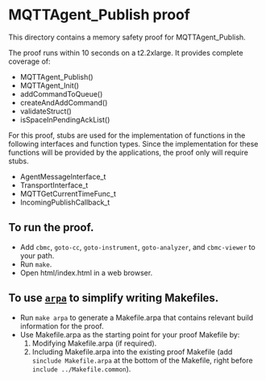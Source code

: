 MQTTAgent_Publish proof
==============

This directory contains a memory safety proof for MQTTAgent_Publish.

The proof runs within 10 seconds on a t2.2xlarge. It provides complete coverage of:
 * MQTTAgent_Publish()
 * MQTTAgent_Init()
 * addCommandToQueue()
 * createAndAddCommand()
 * validateStruct()
 * isSpaceInPendingAckList()

For this proof, stubs are used for the implementation of functions in the following interfaces and
function types. Since the implementation for these functions will be provided by the applications,
the proof only will require stubs.
 * AgentMessageInterface_t
 * TransportInterface_t
 * MQTTGetCurrentTimeFunc_t
 * IncomingPublishCallback_t

To run the proof.
-------------

* Add `cbmc`, `goto-cc`, `goto-instrument`, `goto-analyzer`, and `cbmc-viewer`
  to your path.
* Run `make`.
* Open html/index.html in a web browser.

To use [`arpa`](https://github.com/awslabs/aws-proof-build-assistant) to simplify writing Makefiles.
-------------

* Run `make arpa` to generate a Makefile.arpa that contains relevant build information for the proof.
* Use Makefile.arpa as the starting point for your proof Makefile by:
  1. Modifying Makefile.arpa (if required).
  2. Including Makefile.arpa into the existing proof Makefile (add `sinclude Makefile.arpa` at the bottom of the Makefile, right before `include ../Makefile.common`).
